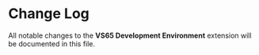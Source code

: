 # Change Log
All notable changes to the **VS65 Development Environment** extension will be documented in this file.

